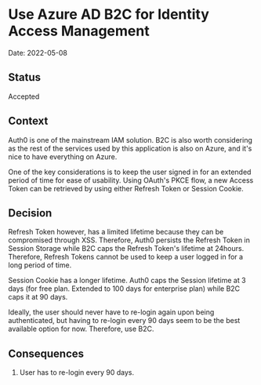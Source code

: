 # Use Azure AD B2C for Identity Access Management

Date: 2022-05-08

## Status

Accepted

## Context

Auth0 is one of the mainstream IAM solution. B2C is also worth considering as the rest of the services used by this application is also on Azure, and it's nice to have everything on Azure.

One of the key considerations is to keep the user signed in for an extended period of time for ease of usability. Using OAuth's PKCE flow, a new Access Token can be retrieved by using either Refresh Token or Session Cookie.

## Decision

Refresh Token however, has a limited lifetime because they can be compromised through XSS. Therefore, Auth0 persists the Refresh Token in Session Storage while B2C caps the Refresh Token's lifetime at 24hours. Therefore, Refresh Tokens cannot be used to keep a user logged in for a long period of time. 

Session Cookie has a longer lifetime. Auth0 caps the Session lifetime at 3 days (for free plan. Extended to 100 days for enterprise plan) while B2C caps it at 90 days.

Ideally, the user should never have to re-login again upon being authenticated, but having to re-login every 90 days seem to be the best available option for now. Therefore, use B2C.

## Consequences

1. User has to re-login every 90 days.
